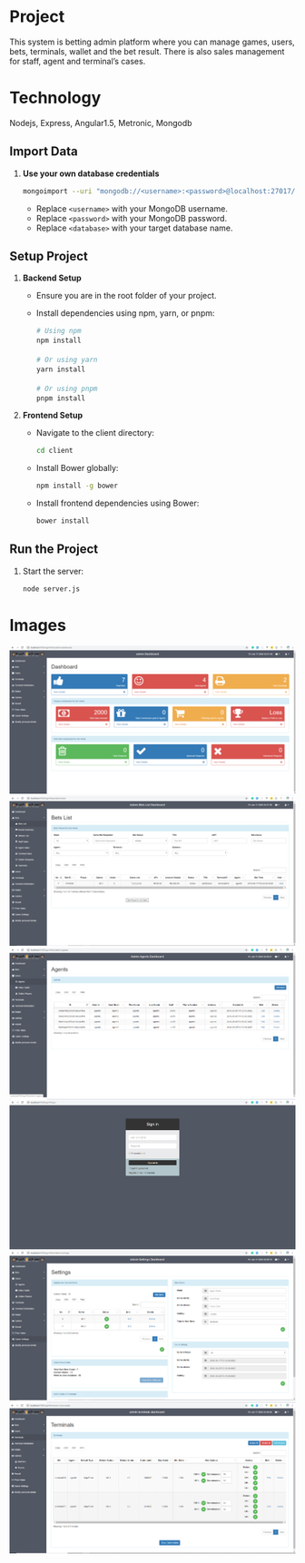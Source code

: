 # Project
This system is betting admin platform where you can manage games, users, bets, terminals, wallet and the bet result. There is also sales management for staff, agent and terminal’s cases. 

# Technology
Nodejs, Express, Angular1.5, Metronic, Mongodb

## Import Data

1. **Use your own database credentials**

   ```bash
   mongoimport --uri "mongodb://<username>:<password>@localhost:27017/<database>" --collection users --file ./db-import.json --jsonArray
   ```

   - Replace `<username>` with your MongoDB username.
   - Replace `<password>` with your MongoDB password.
   - Replace `<database>` with your target database name.

## Setup Project

1. **Backend Setup**

   - Ensure you are in the root folder of your project.
   - Install dependencies using npm, yarn, or pnpm:

     ```bash
     # Using npm
     npm install

     # Or using yarn
     yarn install

     # Or using pnpm
     pnpm install
     ```

2. **Frontend Setup**

   - Navigate to the client directory:

     ```bash
     cd client
     ```

   - Install Bower globally:

     ```bash
     npm install -g bower
     ```

   - Install frontend dependencies using Bower:

     ```bash
     bower install
     ```

## Run the Project

1. Start the server:

   ```bash
   node server.js
   ```

# Images
![Screenshot 1](docs/screenshots/Screenshot_1.png)
![Screenshot 2](docs/screenshots/Screenshot_2.png)
![Screenshot 3](docs/screenshots/Screenshot_3.png)
![Screenshot 4](docs/screenshots/Screenshot_4.png)
![Screenshot 5](docs/screenshots/Screenshot_5.png)
![Screenshot 6](docs/screenshots/Screenshot_6.png)
